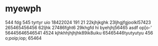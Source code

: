 # myewph
544
fdg
545
tyrtyr
uio
18422024
191
21
22kjhjkghk
23ljhgjfgjoolkl57423
265465456456
62ljhk
27486fght6
29khgfd
hi
byehjhj56465
asdf
op[o-'
56445646546541
4524
kjhkhhjhjhjhk89ik8uiku
65465446tyutyutyu
456
o;poip;iop;
65464
